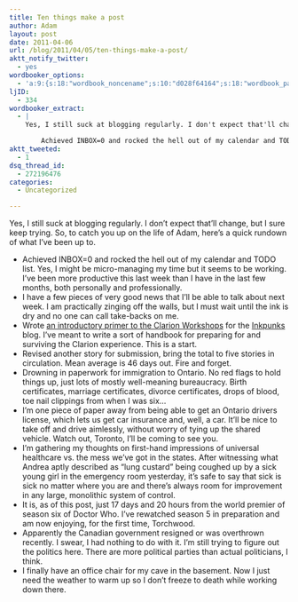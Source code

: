 ```yaml
---
title: Ten things make a post
author: Adam
layout: post
date: 2011-04-06
url: /blog/2011/04/05/ten-things-make-a-post/
aktt_notify_twitter:
  - yes
wordbooker_options:
  - 'a:9:{s:18:"wordbook_noncename";s:10:"d028f64164";s:18:"wordbook_page_post";s:4:"-100";s:18:"wordbook_orandpage";s:1:"2";s:23:"wordbook_default_author";s:1:"1";s:23:"wordbook_extract_length";s:3:"256";s:19:"wordbook_actionlink";s:3:"300";s:26:"wordbooker_publish_default";s:2:"on";s:18:"wordbook_attribute";s:30:"Wrote a new post on their blog";s:29:"wordbooker_status_update_text";s:35:": New blog post :  %title% - %link%";}'
ljID:
  - 334
wordbooker_extract:
  - |
    Yes, I still suck at blogging regularly. I don't expect that'll change, but I sure keep trying. So, to catch you up on the life of Adam, here's a quick rundown of what I've been up to.

    	Achieved INBOX=0 and rocked the hell out of my calendar and TOD ...
aktt_tweeted:
  - 1
dsq_thread_id:
  - 272196476
categories:
  - Uncategorized

---
```

Yes, I still suck at blogging regularly. I don&#8217;t expect that&#8217;ll change, but I sure keep trying. So, to catch you up on the life of Adam, here&#8217;s a quick rundown of what I&#8217;ve been up to.

  * Achieved INBOX=0 and rocked the hell out of my calendar and TODO list. Yes, I might be micro-managing my time but it seems to be working. I&#8217;ve been more productive this last week than I have in the last few months, both personally and professionally.
  * I have a few pieces of very good news that I&#8217;ll be able to talk about next week. I am practically zinging off the walls, but I must wait until the ink is dry and no one can call take-backs on me.
  * Wrote [an introductory primer to the Clarion Workshops](1) for the [Inkpunks](2) blog. I&#8217;ve meant to write a sort of handbook for preparing for and surviving the Clarion experience. This is a start.
  * Revised another story for submission, bring the total to five stories in circulation. Mean average is 46 days out. Fire and forget.
  * Drowning in paperwork for immigration to Ontario. No red flags to hold things up, just lots of mostly well-meaning bureaucracy. Birth certificates, marriage certificates, divorce certificates, drops of blood, toe nail clippings from when I was six&#8230;
  * I&#8217;m one piece of paper away from being able to get an Ontario drivers license, which lets us get car insurance and, well, a car. It&#8217;ll be nice to take off and drive aimlessly, without worry of tying up the shared vehicle. Watch out, Toronto, I&#8217;ll be coming to see you.
  * I&#8217;m gathering my thoughts on first-hand impressions of universal healthcare vs. the mess we&#8217;ve got in the states. After witnessing what Andrea aptly described as &#8220;lung custard&#8221; being coughed up by a sick young girl in the emergency room yesterday, it&#8217;s safe to say that sick is sick no matter where you are and there&#8217;s always room for improvement in any large, monolithic system of control.
  * It is, as of this post, just 17 days and 20 hours from the world premier of season six of Doctor Who. I&#8217;ve rewatched season 5 in preparation and am now enjoying, for the first time, Torchwood.
  * Apparently the Canadian government resigned or was overthrown recently. I swear, I had nothing to do with it. I&#8217;m still trying to figure out the politics here. There are more political parties than actual politicians, I think.
  * I finally have an office chair for my cave in the basement. Now I just need the weather to warm up so I don&#8217;t freeze to death while working down there.

&nbsp;

 [1]: http://www.inkpunks.com/2011/04/05/an-introductory-primer-to-the-clarion-workshops/
 [2]: http://www.inkpunks.com
